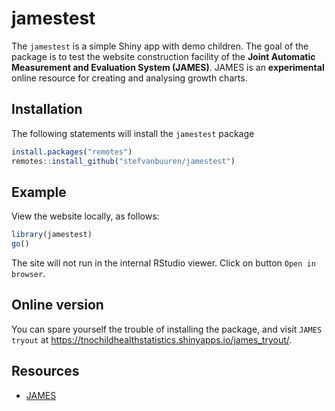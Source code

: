 
<!-- README.md is generated from README.Rmd. Please edit that file -->

# jamestest

The `jamestest` is a simple Shiny app with demo children. The goal of
the package is to test the website construction facility of the **Joint
Automatic Measurement and Evaluation System (JAMES)**. JAMES is an
**experimental** online resource for creating and analysing growth
charts.

## Installation

The following statements will install the `jamestest` package

``` r
install.packages("remotes")
remotes::install_github("stefvanbuuren/jamestest")
```

## Example

View the website locally, as follows:

``` r
library(jamestest)
go()
```

The site will not run in the internal RStudio viewer. Click on button
`Open in browser`.

## Online version

You can spare yourself the trouble of installing the package, and visit
`JAMES tryout` at
<https://tnochildhealthstatistics.shinyapps.io/james_tryout/>.

## Resources

-   [JAMES](https://github.com/stefvanbuuren/james)
